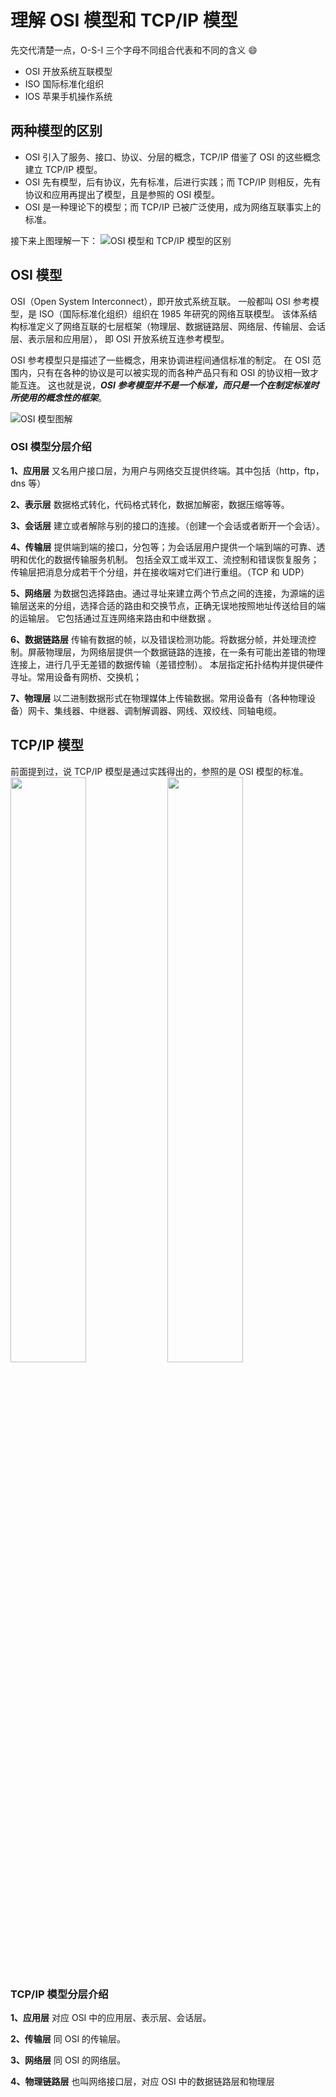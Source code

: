 # 理解 OSI 模型和 TCP/IP 模型
先交代清楚一点，O-S-I 三个字母不同组合代表和不同的含义 :smile:
- OSI 开放系统互联模型
- ISO 国际标准化组织
- IOS 苹果手机操作系统

## 两种模型的区别
- OSI 引入了服务、接口、协议、分层的概念，TCP/IP 借鉴了 OSI 的这些概念建立 TCP/IP 模型。
- OSI 先有模型，后有协议，先有标准，后进行实践；而 TCP/IP 则相反，先有协议和应用再提出了模型，且是参照的 OSI 模型。
- OSI 是一种理论下的模型；而 TCP/IP 已被广泛使用，成为网络互联事实上的标准。

接下来上图理解一下：
![OSI 模型和 TCP/IP 模型的区别](/images/osi-tcp-and-osi.png)

## OSI 模型
OSI（Open System Interconnect），即开放式系统互联。
一般都叫 OSI 参考模型，是 ISO（国际标准化组织）组织在 1985 年研究的网络互联模型。
该体系结构标准定义了网络互联的七层框架（物理层、数据链路层、网络层、传输层、会话层、表示层和应用层），
即 OSI 开放系统互连参考模型。

OSI 参考模型只是描述了一些概念，用来协调进程间通信标准的制定。
在 OSI 范围内，只有在各种的协议是可以被实现的而各种产品只有和 OSI 的协议相一致才能互连。
这也就是说，***OSI 参考模型并不是一个标准，而只是一个在制定标准时所使用的概念性的框架***。

![OSI 模型图解](/images/osi-model.png)
### OSI 模型分层介绍
**1、应用层** 又名用户接口层，为用户与网络交互提供终端。其中包括（http，ftp，dns 等）

**2、表示层** 数据格式转化，代码格式转化，数据加解密，数据压缩等等。

**3、会话层** 建立或者解除与别的接口的连接。（创建一个会话或者断开一个会话）。

**4、传输层** 提供端到端的接口，分包等；为会话层用户提供一个端到端的可靠、透明和优化的数据传输服务机制。
包括全双工或半双工、流控制和错误恢复服务；传输层把消息分成若干个分组，并在接收端对它们进行重组。（TCP 和 UDP）

**5、网络层** 为数据包选择路由。通过寻址来建立两个节点之间的连接，为源端的运输层送来的分组，选择合适的路由和交换节点，正确无误地按照地址传送给目的端的运输层。
它包括通过互连网络来路由和中继数据 。

**6、数据链路层** 传输有数据的帧，以及错误检测功能。将数据分帧，并处理流控制。屏蔽物理层，为网络层提供一个数据链路的连接，在一条有可能出差错的物理连接上，进行几乎无差错的数据传输（差错控制）。
本层指定拓扑结构并提供硬件寻址。常用设备有网桥、交换机；

**7、物理层** 以二进制数据形式在物理媒体上传输数据。常用设备有（各种物理设备）网卡、集线器、中继器、调制解调器、网线、双绞线、同轴电缆。

## TCP/IP 模型
前面提到过，说 TCP/IP 模型是通过实践得出的，参照的是 OSI 模型的标准。
<img src="/images/osi-tcp-model1.jpg" style="width: 49%">
<img src="/images/osi-tcp-model.png" style="width: 49%">
### TCP/IP 模型分层介绍
**1、应用层** 对应 OSI 中的应用层、表示层、会话层。

**2、传输层** 同 OSI 的传输层。

**3、网络层** 同 OSI 的网络层。

**4、物理链路层** 也叫网络接口层，对应 OSI 中的数据链路层和物理层











